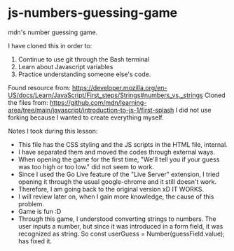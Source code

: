 # js-numbers-guessing-game
mdn's number guessing game. 

I have cloned this in order to:
1. Continue to use git through the Bash terminal
2. Learn about Javascript variables 
3. Practice understanding someone else's code.

Found resource from: 
https://developer.mozilla.org/en-US/docs/Learn/JavaScript/First_steps/Strings#numbers_vs._strings 
Cloned the files from: 
https://github.com/mdn/learning-area/tree/main/javascript/introduction-to-js-1/first-splash 
I did not use forking because I wanted to create everything myself.

Notes I took during this lesson: 
- This file has the CSS styling and the JS scripts in the HTML file, internal.
- I have separated them and moved the codes through external ways. 
- When opening the game for the first time, "We'll tell you if your guess was too high or too low." did not seem to work. 
- Since I used the Go Live feature of the "Live Server" extension, I tried opening it through the usual google-chrome and it still doesn't work.
- Therefore, I am going back to the original version xD IT WORKS. 
- I will review later on, when I gain more knowledge, the cause of this problem. 
- Game is fun :D
- Through this game, I understood converting strings to numbers. The user inputs a number, but since it was introduced in a form field, it was recognized as string. So const userGuess = Number(guessField.value); has fixed it.
